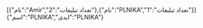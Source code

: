 [{"نام":"Amir","تعداد تبلیغات":"2"},{"نام":"PLNIKA","تعداد تبلیغات":"1"}]
{"اسم":"PLNIKA","ایدی":"PLNIKA"}